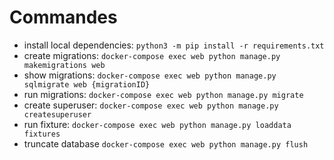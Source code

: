 # Commandes

* install local dependencies: `python3 -m pip install -r requirements.txt `
* create migrations: `docker-compose exec web python manage.py makemigrations web`
* show migrations: `docker-compose exec web python manage.py sqlmigrate web {migrationID}`
* run migrations: `docker-compose exec web python manage.py migrate`
* create superuser: `docker-compose exec web python manage.py createsuperuser`
* run fixture: `docker-compose exec web python manage.py loaddata fixtures`
* truncate database `docker-compose exec web python manage.py flush`